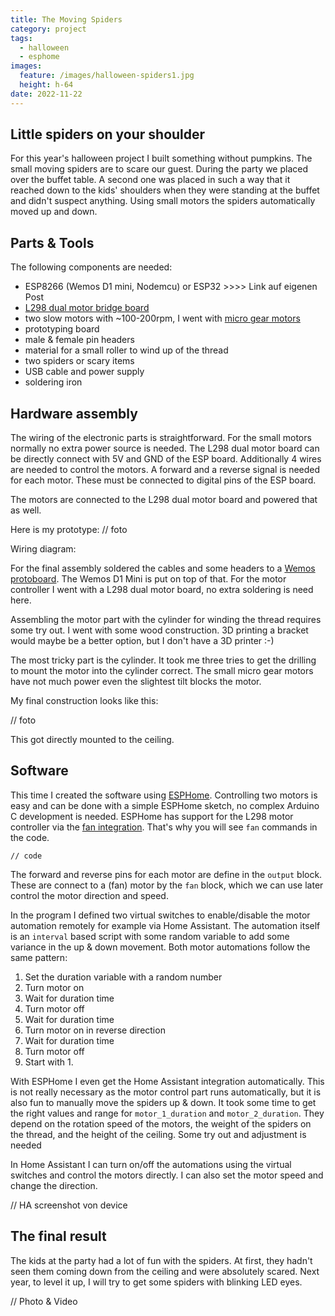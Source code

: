 ```yaml
---
title: The Moving Spiders
category: project
tags:
  - halloween
  - esphome
images:
  feature: /images/halloween-spiders1.jpg
  height: h-64
date: 2022-11-22
---
```

## Little spiders on your shoulder

For this year's halloween project I built something without pumpkins. The small moving spiders are to scare our guest. During the party we placed over the buffet table. A second one was placed in such a way that it reached down to the kids' shoulders when they were standing at the buffet and didn't suspect anything. Using small motors the spiders automatically moved up and down.

## Parts & Tools

The following components are needed:

- ESP8266 (Wemos D1 mini, Nodemcu) or ESP32 >>>> Link auf eigenen Post
- [L298 dual motor bridge board](https://www.aliexpress.com/item/1005004428326464.html)
- two slow motors with ~100-200rpm, I went with [micro gear motors](https://www.aliexpress.com/item/32910513701.html)
- prototyping board
- male & female pin headers
- material for a small roller to wind up of the thread
- two spiders or scary items
- USB cable and power supply
- soldering iron

## Hardware assembly

The wiring of the electronic parts is straightforward. For the small motors normally no extra power source is needed. The L298 dual motor board can be directly connect with 5V and GND of the ESP board. Additionally 4 wires are needed to control the motors. A forward and a reverse signal is needed for each motor. These must be connected to digital pins of the ESP board.

The motors are connected to the L298 dual motor board and powered that as well.

Here is my prototype:
// foto

Wiring diagram:


For the final assembly soldered the cables and some headers to a [Wemos protoboard](https://www.wemos.cc/en/latest/d1_mini_shield/protoboard.html). The Wemos D1 Mini is put on top of that. For the motor controller I went with a L298 dual motor board, no extra soldering is need here.

Assembling the motor part with the cylinder for winding the thread requires some try out. I went with some wood construction. 3D printing a bracket would maybe be a better option, but I don't have a 3D printer :-) 

The most tricky part is the cylinder. It took me three tries to get the drilling to mount the motor into the cylinder correct. The small micro gear motors have not much power even the slightest tilt blocks the motor.

My final construction looks like this:

// foto

This got directly mounted to the ceiling.

## Software

This time I created the software using [ESPHome](https://esphome.io/). Controlling two motors is easy and can be done with a simple ESPHome sketch, no complex Arduino C development is needed.
ESPHome has support for the L298 motor controller via the [fan integration](https://esphome.io/components/fan/hbridge.html). That's why you will see `fan` commands in the code.

```
// code
```

The forward and reverse pins for each motor are define in the `output` block. These are connect to a (fan) motor by the `fan` block, which we can use later control the motor direction and speed.

In the program I defined two virtual switches to enable/disable the motor automation remotely for example via Home Assistant. The automation itself is an `interval` based script with some random variable to add some variance in the up & down movement. Both motor automations follow the same pattern:

1. Set the duration variable with a random number
2. Turn motor on
3. Wait for duration time
4. Turn motor off
5. Wait for duration time
6. Turn motor on in reverse direction
7. Wait for duration time
8. Turn motor off
9. Start with 1.

With ESPHome I even get the Home Assistant integration automatically. This is not really necessary as the motor control part runs automatically, but it is also fun to manually move the spiders up & down. It took some time to get the right values and range for `motor_1_duration` and `motor_2_duration`. They depend on the rotation speed of the motors, the weight of the spiders on the thread, and the height of the ceiling. Some try out and adjustment is needed

In Home Assistant I can turn on/off the automations using the virtual switches and control the motors directly. I can also set the motor speed and change the direction.

// HA screenshot von device

## The final result

The kids at the party had a lot of fun with the spiders. At first, they hadn't seen them coming down from the ceiling and were absolutely scared. Next year, to level it up, I will try to get some spiders with blinking LED eyes.

// Photo & Video